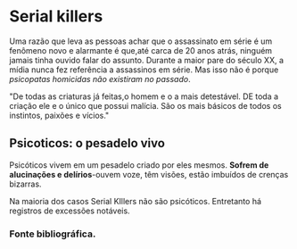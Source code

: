 <!DOCTYPE html>
<html lang="pt">
<head>
    <meta charset="UTF-8">
    <meta name="viewport" content="width=device-width, initial-scale=1.0">
    <title>Anatomia do Mal</title>
</head>
<body>
  <title>Anatomia do Mal</title>
  <h1>Serial killers</h1>
    <p>Uma razão que leva as pessoas achar que o assassinato em série é um fenômeno novo e alarmante é que,até carca de 20 anos atrás, ninguém jamais tinha ouvido falar do assunto. Durante a maior pare do século XX, a mídia nunca fez referência a assassinos em série. Mas isso não é porque <em>psicopatas homicidas não existiram no passado</em>.</p>
<p>"De todas as criaturas já feitas,o homem e o a mais detestável. DE toda a criação ele e o único que possui malícia. São os mais básicos de todos os instintos, paixões e vícios."</p>
<h2>Psicoticos: o pesadelo vivo</h2>
<p>Psicóticos vivem em um pesadelo criado por eles mesmos. <strong>Sofrem de alucinações e delírios</strong>-ouvem voze, têm visões, estão imbuídos de crenças bizarras.</p>
<p>Na maioria dos casos Serial KIllers não são psicóticos. Entretanto há registros de excessões notáveis. </p>
<h3>Fonte bibliográfica.</h3>
<img"livro.jpg">
</body>
</html>

